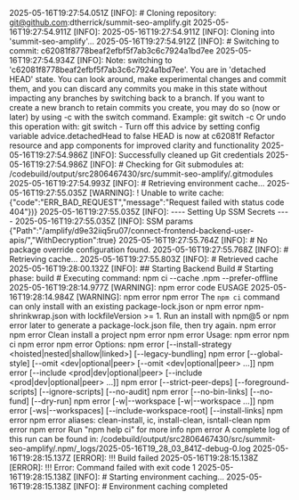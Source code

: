 2025-05-16T19:27:54.051Z [INFO]: # Cloning repository: git@github.com:dtherrick/summit-seo-amplify.git
2025-05-16T19:27:54.911Z [INFO]: 
2025-05-16T19:27:54.911Z [INFO]: Cloning into 'summit-seo-amplify'...
2025-05-16T19:27:54.912Z [INFO]: # Switching to commit: c62081f8778beaf2efbf5f7ab3c6c7924a1bd7ee
2025-05-16T19:27:54.934Z [INFO]: Note: switching to 'c62081f8778beaf2efbf5f7ab3c6c7924a1bd7ee'.
                                 You are in 'detached HEAD' state. You can look around, make experimental
                                 changes and commit them, and you can discard any commits you make in this
                                 state without impacting any branches by switching back to a branch.
                                 If you want to create a new branch to retain commits you create, you may
                                 do so (now or later) by using -c with the switch command. Example:
                                 git switch -c <new-branch-name>
                                 Or undo this operation with:
                                 git switch -
                                 Turn off this advice by setting config variable advice.detachedHead to false
                                 HEAD is now at c62081f Refactor resource and app components for improved clarity and functionality
2025-05-16T19:27:54.986Z [INFO]: Successfully cleaned up Git credentials
2025-05-16T19:27:54.986Z [INFO]: # Checking for Git submodules at: /codebuild/output/src2806467430/src/summit-seo-amplify/.gitmodules
2025-05-16T19:27:54.993Z [INFO]: # Retrieving environment cache...
2025-05-16T19:27:55.035Z [WARNING]: ! Unable to write cache: {"code":"ERR_BAD_REQUEST","message":"Request failed with status code 404"})}
2025-05-16T19:27:55.035Z [INFO]: ---- Setting Up SSM Secrets ----
2025-05-16T19:27:55.035Z [INFO]: SSM params {"Path":"/amplify/d9e32iiq5ru07/connect-frontend-backend-user-apis/","WithDecryption":true}
2025-05-16T19:27:55.764Z [INFO]: # No package override configuration found.
2025-05-16T19:27:55.768Z [INFO]: # Retrieving cache...
2025-05-16T19:27:55.803Z [INFO]: # Retrieved cache
2025-05-16T19:28:00.132Z [INFO]: ## Starting Backend Build
                                 # Starting phase: build
                                 # Executing command: npm ci --cache .npm --prefer-offline
2025-05-16T19:28:14.977Z [WARNING]: npm error code EUSAGE
2025-05-16T19:28:14.984Z [WARNING]: npm error
                                    npm error The `npm ci` command can only install with an existing package-lock.json or
                                    npm error npm-shrinkwrap.json with lockfileVersion >= 1. Run an install with npm@5 or
                                    npm error later to generate a package-lock.json file, then try again.
                                    npm error
                                    npm error Clean install a project
                                    npm error
                                    npm error Usage:
                                    npm error npm ci
                                    npm error
                                    npm error Options:
                                    npm error [--install-strategy <hoisted|nested|shallow|linked>] [--legacy-bundling]
                                    npm error [--global-style] [--omit <dev|optional|peer> [--omit <dev|optional|peer> ...]]
                                    npm error [--include <prod|dev|optional|peer> [--include <prod|dev|optional|peer> ...]]
                                    npm error [--strict-peer-deps] [--foreground-scripts] [--ignore-scripts] [--no-audit]
                                    npm error [--no-bin-links] [--no-fund] [--dry-run]
                                    npm error [-w|--workspace <workspace-name> [-w|--workspace <workspace-name> ...]]
                                    npm error [-ws|--workspaces] [--include-workspace-root] [--install-links]
                                    npm error
                                    npm error aliases: clean-install, ic, install-clean, isntall-clean
                                    npm error
                                    npm error Run "npm help ci" for more info
                                    npm error A complete log of this run can be found in: /codebuild/output/src2806467430/src/summit-seo-amplify/.npm/_logs/2025-05-16T19_28_03_841Z-debug-0.log
2025-05-16T19:28:15.137Z [ERROR]: !!! Build failed
2025-05-16T19:28:15.138Z [ERROR]: !!! Error: Command failed with exit code 1
2025-05-16T19:28:15.138Z [INFO]: # Starting environment caching...
2025-05-16T19:28:15.138Z [INFO]: # Environment caching completed